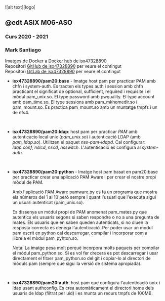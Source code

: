 ![alt text][logo]

## @edt ASIX M06-ASO
### Curs 2020 - 2021
### Mark Santiago

Imatges de Docker a [Docker hub de isx47328890]  
Repositori [GitHub de isx47328890] per veure el contingut  
Repositori [GitLab de isx47328890] per veure el contingut

* **isx47328890/pam20:base** - Imatge host pam per practicar PAM amb chfn i system-auth. Es tracten els types auth i session amb chfn practicant el significat de optional, sufficient, required i requisite i el mòdul pam_unix.so. El type password amb pwquality. El type account amb pam_time.so. El type sessions amb pam_mkhomedir.so i pam_mount.so. Es practica pam_mount.so amb un muntatge tmpfs i un de nfs4.

<br>

* **isx47328890/pam20:ldap**: host pam per practicar *PAM* amb autenticacio local unix (*pam_unix.so*) i autenticació LDAP (amb *pam_ldap.so*). Utilitzen el paquet *nss-pam-ldapd*. Cal configurar: *ldap.conf*, *nslcd*, *nscd*, *nsswitch*.
L'autenticació es configura al *system-auth*.

<br>

* **isx47328890/pam20:python** - Imatge host pam basat en pam20:base per practicar crear una aplicació PAM Aware i per crear el nostre propi mòdul de PAM.

  Amb l'aplicació PAM Aware pamware.py es fa un programa que mostra els números del 1 al 10 però sempre i quant l'usuari que l'executa sigui un usuari autenticat (pam_unix.so).

  Es dissenya un mòdul propi de PAM anomenat pam_mates.py que autentica els usuaris segons si saben respondre o no a una pregunta de mates. Els usuaris que en saben queden autenticats, si no diuen la resposta correcta es denega l'autenticació. Per poder usar un modul pam escrit en python cal descarregar, compilar i incorporar com a llibreia el mòdul pam_pyhton.so.

  Nota: La imatge pesa molt perquè incorpora molts paquets per compilar el mòdul pam_python.so. Si es vol fer drecera es pot descarregar i usar directament el fitxer pam_python.so del git i copiar-lo al directori de mòduls pam (sempre que sigui la versió de sistema apropiada).

<br>

* **isx47328890/pam20:auth**: host pam que configura l'autenticació unix i ldap usant authconfig. Es crea automàticament el directori home dels usuaris de ldap (filtrat per uid) i es munta un recurs tmpfs de 100MB.





[Docker hub de isx47328890]: https://hub.docker.com/r/isx47328890/pam20
[GitHub de isx47328890]: https://github.com/isx47328890/pam20
[GitLab de isx47328890]: https://gitlab.com/isx47328890/pam20
